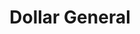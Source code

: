 ---
title: "Dollar General"
url: /san-antonio/dollar-general-south-zarzamora-street/
shop: variety store
---